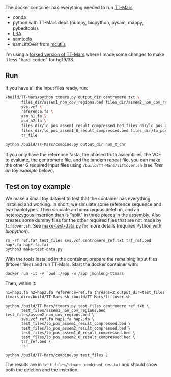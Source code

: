 The docker container has everything needed to run [TT-Mars](https://github.com/ChaissonLab/TT-Mars):
- conda
- python with TT-Mars deps (numpy, biopython, pysam, mappy, pybedtools).
- [LRA](https://github.com/ChaissonLab/LRA)
- samtools
- samLiftOver from [mcutils](https://github.com/mchaisso/mcutils)

I'm using a [forked version of TT-Mars](https://github.com/jmonlong/TT-Mars) where I made some changes to make it less "hard-coded" for hg19/38. 

## Run

If you have all the input files ready, run:

```sh
/build/TT-Mars/python ttmars.py output_dir centromere.txt \
       files_dir/assem1_non_cov_regions.bed files_dir/assem2_non_cov_regions.bed \
       svs.vcf \
       reference.fa \
       asm_h1.fa \
       asm_h2.fa \
       files_dir/lo_pos_assem1_result_compressed.bed files_dir/lo_pos_assem2_result_compressed.bed \
       files_dir/lo_pos_assem1_0_result_compressed.bed files_dir/lo_pos_assem2_0_result_compressed.bed \
       tr_file

python /build/TT-Mars/combine.py output_dir num_X_chr
```

If you only have the reference fasta, the phased truth assemblies, the VCF to evaluate, the centromere file, and the tandem repeat file, you can make the other 6 required input files using `/build/TT-Mars/liftover.sh` (see *Test on toy example* below).

## Test on toy example

We make a small toy dataset to test that the container has everything installed and working.
In short, we simulate some reference sequence and two haplotypes. 
Then simulate an homozygous deletion, and an heterozygous insertion than is "split" in three pieces in the assembly.
Also creates some dummy files for the other required files that are not made by `liftover.sh`.
See [make-test-data.py](make-test-data.py) for more details (requires Python with *biopython*).

```
rm -rf ref.fa* test_files svs.vcf centromere_ref.txt trf_ref.bed hap*.fa hap*.fa.fai
python3 make-test-data.py
```

With the tools installed in the container, prepare the remaining input files (liftover files) and run TT-Mars.
Start the docker container with: 

```
docker run -it -v `pwd`:/app -w /app jmonlong-ttmars
```

Then, within it:

```
h1=hap1.fa h2=hap2.fa reference=ref.fa threads=2 output_dir=test_files ttmars_dir=/build/TT-Mars sh /build/TT-Mars/liftover.sh

python /build/TT-Mars/ttmars.py test_files centromere_ref.txt \
       test_files/assem1_non_cov_regions.bed test_files/assem2_non_cov_regions.bed \
       svs.vcf ref.fa hap1.fa hap2.fa \
       test_files/lo_pos_assem1_result_compressed.bed \
       test_files/lo_pos_assem2_result_compressed.bed \
       test_files/lo_pos_assem1_0_result_compressed.bed \
       test_files/lo_pos_assem2_0_result_compressed.bed \
       trf_ref.bed \
       -s
       
python /build/TT-Mars/combine.py test_files 2
```

The results are in `test_files/ttmars_combined_res.txt` and should show both the deletion and the insertion.
